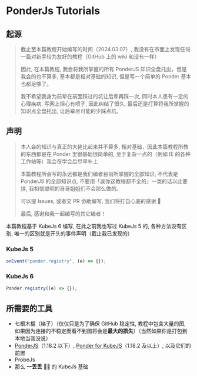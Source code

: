 # PonderJs Tutorials

## 起源

> 截止至本篇教程开始编写的时间（2024.03.07）, 我没有在市面上发现任何一篇对新手较为友好的教程（GitHub 上的 wiki 和没有一样）
> 
> 因此, 在本篇教程, 我会将我所掌握的所有 PonderJS 知识全盘托出，但是我会的也不算多, 基本都是相对基础的知识, 但是写一个简单的 Ponder 基本也都足够了。
> 
> 我不希望我身为前辈在前面踩过的坑让后辈再踩一次, 同时本人患有一定的心理疾病, 写网上担心有喷子, 因此纠结了很久, 最后还是打算将我所掌握的知识点全盘托出, 让后辈尽可能的少踩点坑。

## 声明

> 本人会的知识与真正的大佬比起来并不算多, 相对基础，因此本篇教程所教的东西都是在 Ponder 里很基础很简单的, 至于复杂一点的（例如 IE 的各种工作站等）我会在学会后尽早补上
>
> 本篇教程所会写的永远都是我们编者目前所掌握的全部知识, 不代表是 PonderJS 的全部知识点, 不要用「誒你这教程都不全的」一类的话以此要挟, 我相信聪明的哥哥姐姐们不会那么做的。
>
> 可以提 Issues, 或者交 PR 协助编写, 我们将打自心底的感谢 🙏
>
> 最后, 感谢和我一起编写的其它编者！

本篇教程基于 KubeJs 6 编写, 在此之前我也写过 KubeJs 5 的, 各种方法没有区别, 唯一的区别就是开头的事件声明（截止我已发现的）

### KubeJs 5

```js
onEvent("ponder.registry", (e) => {});
```

### KubeJs 6

```js
Ponder.registry((e) => {});
```

## 所需要的工具

- 七根木棍（梯子）（仅仅只是为了确保 GitHub 稳定性, 教程中包含大量的图, 如果因为连接的不稳定而看不到图将会是**最大的损失**）（当然如果你是打包到本地当我没说）
- [PonderJS](https://www.mcmod.cn/class/4979.html)（1.18.2 以下）, [Ponder for KubeJS](https://www.mcmod.cn/class/7205.html)（1.18.2 及以上）, 以及它们的前置
- ProbeJs
- 那么 **一丢丢** 🌌🤏 的 KubeJs 基础